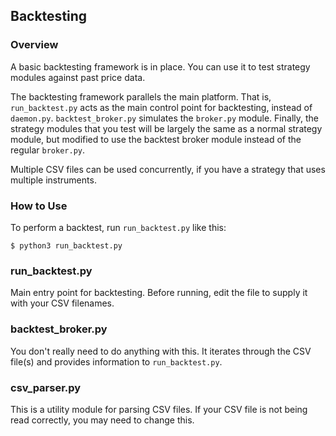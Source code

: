 ## Backtesting


### Overview

A basic backtesting framework is in place. You can use it to test strategy modules against past price data.

The backtesting framework parallels the main platform. That is, `run_backtest.py` acts as the main control point for backtesting, instead of `daemon.py`. `backtest_broker.py` simulates the `broker.py` module. Finally, the strategy modules that you test will be largely the same as a normal strategy module, but modified to use the backtest broker module instead of the regular `broker.py`.

Multiple CSV files can be used concurrently, if you have a strategy that uses multiple instruments.

### How to Use

To perform a backtest, run `run_backtest.py` like this:

`$ python3 run_backtest.py`

### run_backtest.py

Main entry point for backtesting. Before running, edit the file to supply it with your CSV filenames.

### backtest_broker.py

You don't really need to do anything with this. It iterates through the CSV file(s) and provides information to `run_backtest.py`.

### csv_parser.py

This is a utility module for parsing CSV files. If your CSV file is not being read correctly, you may need to change this.


